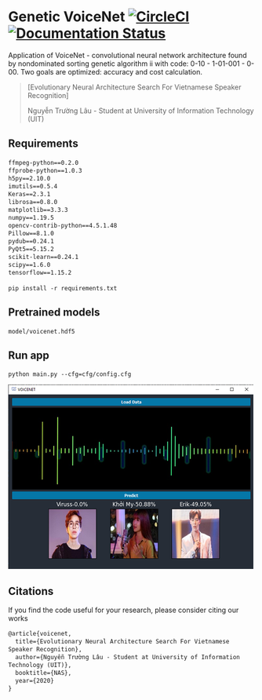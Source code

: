 
# Genetic VoiceNet [![CircleCI](https://circleci.com/gh/faustomorales/keras-ocr.svg?style=shield)](https://github.com/nguyentruonglau) [![Documentation Status](https://readthedocs.org/projects/keras-ocr/badge/?version=latest)](https://github.com/nguyentruonglau)

Application of VoiceNet - convolutional neural network architecture found by nondominated sorting genetic algorithm ii with code: 0-10 - 1-01-001 -  0-00.
Two goals are optimized: accuracy and cost calculation.
> [Evolutionary Neural Architecture Search For Vietnamese Speaker Recognition]
>
> Nguyễn Trường Lâu - Student at University of Information Technology (UIT)
>

## Requirements
``` 
ffmpeg-python==0.2.0
ffprobe-python==1.0.3
h5py==2.10.0
imutils==0.5.4
Keras==2.3.1
librosa==0.8.0
matplotlib==3.3.3
numpy==1.19.5
opencv-contrib-python==4.5.1.48
Pillow==8.1.0
pydub==0.24.1
PyQt5==5.15.2
scikit-learn==0.24.1
scipy==1.6.0
tensorflow==1.15.2

pip install -r requirements.txt
```

## Pretrained models
``` 
model/voicenet.hdf5
```

## Run app
``` 
python main.py --cfg=cfg/config.cfg
```

![overview](https://github.com/nguyentruonglau/voicenet-app/blob/main/img/gui.png "VoiceNet App")

## Citations
If you find the code useful for your research, please consider citing our works
``` 
@article{voicenet,
  title={Evolutionary Neural Architecture Search For Vietnamese Speaker Recognition},
  author={Nguyễn Trường Lâu - Student at University of Information Technology (UIT)},
  booktitle={NAS},
  year={2020}
}
```
